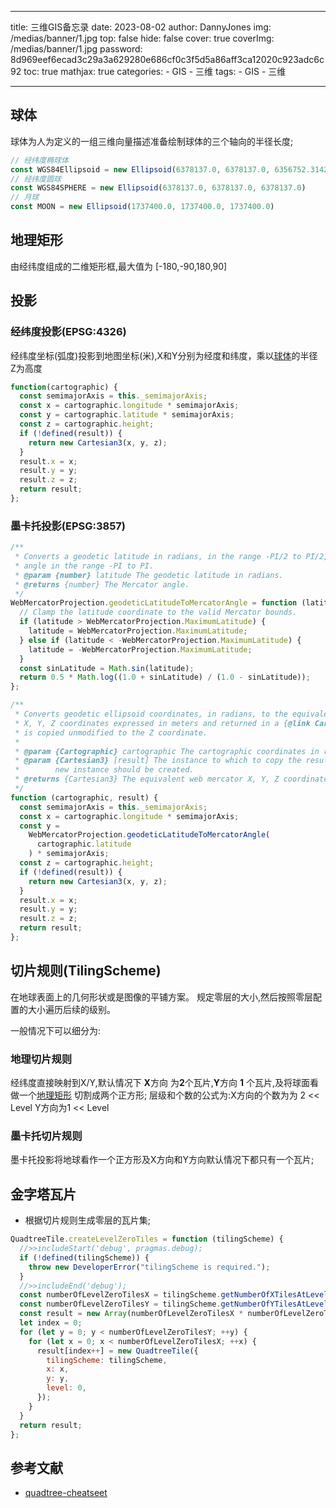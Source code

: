 
---
title: 三维GIS备忘录
date: 2023-08-02
author: DannyJones
img: /medias/banner/1.jpg
top: false
hide: false
cover: true
coverImg: /medias/banner/1.jpg
password: 8d969eef6ecad3c29a3a629280e686cf0c3f5d5a86aff3ca12020c923adc6c92
toc: true
mathjax: true
categories:
    - GIS
    - 三维
tags:
    - GIS
    - 三维

---

## 球体

球体为人为定义的一组三维向量描述准备绘制球体的三个轴向的半径长度;

```js
// 经纬度椭球体
const WGS84Ellipsoid = new Ellipsoid(6378137.0, 6378137.0, 6356752.3142451793)
// 经纬度圆球
const WGS84SPHERE = new Ellipsoid(6378137.0, 6378137.0, 6378137.0)
// 月球
const MOON = new Ellipsoid(1737400.0, 1737400.0, 1737400.0)
```

## 地理矩形

由经纬度组成的二维矩形框,最大值为 [-180,-90,180,90]

## 投影

### 经纬度投影(EPSG:4326)

经纬度坐标(弧度)投影到地图坐标(米),X和Y分别为经度和纬度，乘以[球体](#球体)的半径
Z为高度

```js
function(cartographic) {
  const semimajorAxis = this._semimajorAxis;
  const x = cartographic.longitude * semimajorAxis;
  const y = cartographic.latitude * semimajorAxis;
  const z = cartographic.height;
  if (!defined(result)) {
    return new Cartesian3(x, y, z);
  }
  result.x = x;
  result.y = y;
  result.z = z;
  return result;
};

```

### 墨卡托投影(EPSG:3857)

```js
/**
 * Converts a geodetic latitude in radians, in the range -PI/2 to PI/2, to a Mercator
 * angle in the range -PI to PI.
 * @param {number} latitude The geodetic latitude in radians.
 * @returns {number} The Mercator angle.
 */
WebMercatorProjection.geodeticLatitudeToMercatorAngle = function (latitude) {
  // Clamp the latitude coordinate to the valid Mercator bounds.
  if (latitude > WebMercatorProjection.MaximumLatitude) {
    latitude = WebMercatorProjection.MaximumLatitude;
  } else if (latitude < -WebMercatorProjection.MaximumLatitude) {
    latitude = -WebMercatorProjection.MaximumLatitude;
  }
  const sinLatitude = Math.sin(latitude);
  return 0.5 * Math.log((1.0 + sinLatitude) / (1.0 - sinLatitude));
};

/**
 * Converts geodetic ellipsoid coordinates, in radians, to the equivalent Web Mercator
 * X, Y, Z coordinates expressed in meters and returned in a {@link Cartesian3}.  The height
 * is copied unmodified to the Z coordinate.
 *
 * @param {Cartographic} cartographic The cartographic coordinates in radians.
 * @param {Cartesian3} [result] The instance to which to copy the result, or undefined if a
 *        new instance should be created.
 * @returns {Cartesian3} The equivalent web mercator X, Y, Z coordinates, in meters.
 */
function (cartographic, result) {
  const semimajorAxis = this._semimajorAxis;
  const x = cartographic.longitude * semimajorAxis;
  const y =
    WebMercatorProjection.geodeticLatitudeToMercatorAngle(
      cartographic.latitude
    ) * semimajorAxis;
  const z = cartographic.height;
  if (!defined(result)) {
    return new Cartesian3(x, y, z);
  }
  result.x = x;
  result.y = y;
  result.z = z;
  return result;
};
```

## 切片规则(TilingScheme)

在地球表面上的几何形状或是图像的平铺方案。
规定零层的大小,然后按照零层配置的大小遍历后续的级别。

一般情况下可以细分为:

### 地理切片规则

经纬度直接映射到X/Y,默认情况下 **X**方向 为**2**个瓦片,**Y**方向 **1** 个瓦片,及将球面看做一个[地理矩形](#地理矩形)
切割成两个正方形;
层级和个数的公式为:X方向的个数为为 2 << Level Y方向为1 << Level

### 墨卡托切片规则

墨卡托投影将地球看作一个正方形及X方向和Y方向默认情况下都只有一个瓦片;

## 金字塔瓦片

- 根据切片规则生成零层的瓦片集;

```js
QuadtreeTile.createLevelZeroTiles = function (tilingScheme) {
  //>>includeStart('debug', pragmas.debug);
  if (!defined(tilingScheme)) {
    throw new DeveloperError("tilingScheme is required.");
  }
  //>>includeEnd('debug');
  const numberOfLevelZeroTilesX = tilingScheme.getNumberOfXTilesAtLevel(0);
  const numberOfLevelZeroTilesY = tilingScheme.getNumberOfYTilesAtLevel(0);
  const result = new Array(numberOfLevelZeroTilesX * numberOfLevelZeroTilesY);
  let index = 0;
  for (let y = 0; y < numberOfLevelZeroTilesY; ++y) {
    for (let x = 0; x < numberOfLevelZeroTilesX; ++x) {
      result[index++] = new QuadtreeTile({
        tilingScheme: tilingScheme,
        x: x,
        y: y,
        level: 0,
      });
    }
  }
  return result;
};
```

## 参考文献

- [quadtree-cheatseet](https://cesium.com/blog/2015/04/07/quadtree-cheatseet/)
